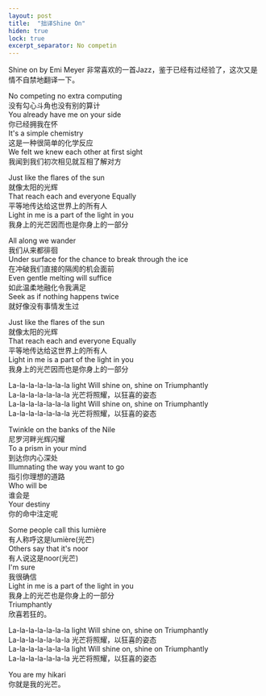 ```yaml
---
layout: post
title:  "拙译Shine On"
hiden: true
lock: true
excerpt_separator: No competin
---
```


Shine on by Emi Meyer
非常喜欢的一首Jazz，鉴于已经有过经验了，这次又是情不自禁地翻译一下。


No competing no extra computing  
没有勾心斗角也没有别的算计  
You already have me on your side    
你已经拥我在怀  
It's a simple chemistry  
这是一种很简单的化学反应  
We felt we knew each other at first sight  
我闻到我们初次相见就互相了解对方

Just like the flares of the sun  
就像太阳的光辉  
That reach each and everyone Equally  
平等地传达给这世界上的所有人  
Light in me is a part of the light in you  
我身上的光芒因而也是你身上的一部分

All along we wander  
我们从来都徘徊  
Under surface for the chance to break through the ice  
在冲破我们直接的隔阂的机会面前  
Even gentle melting will suffice  
如此温柔地融化令我满足   
Seek as if nothing happens twice  
就好像没有事情发生过

Just like the flares of the sun  
就像太阳的光辉  
That reach each and everyone Equally  
平等地传达给这世界上的所有人  
Light in me is a part of the light in you  
我身上的光芒因而也是你身上的一部分

La-la-la-la-la-la-la light Will shine on, shine on Triumphantly  
La-la-la-la-la-la-la 光芒将照耀，以狂喜的姿态  
La-la-la-la-la-la-la light Will shine on, shine on Triumphantly  
La-la-la-la-la-la-la 光芒将照耀，以狂喜的姿态 

Twinkle on the banks of the Nile  
尼罗河畔光辉闪耀   
To a prism in your mind   
到达你内心深处  
Illumnating the way you want to go  
指引你理想的道路  
Who will be  
谁会是  
Your destiny  
你的命中注定呢 

Some people call this lumière  
有人称呼这是lumière(光芒)  
Others say that it's noor  
有人说这是noor(光芒)  
I'm sure  
我很确信  
Light in me is a part of the light in you  
我身上的光芒也是你身上的一部分  
Triumphantly  
欣喜若狂的。

La-la-la-la-la-la-la light Will shine on, shine on Triumphantly  
La-la-la-la-la-la-la 光芒将照耀，以狂喜的姿态  
La-la-la-la-la-la-la light Will shine on, shine on Triumphantly  
La-la-la-la-la-la-la 光芒将照耀，以狂喜的姿态 

You are my hikari  
你就是我的光芒。